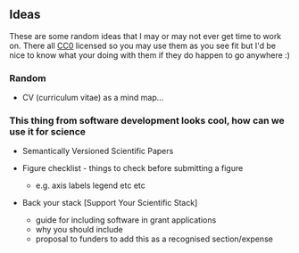 ## Ideas
These are some random ideas that I may or may not ever get time to work on. There all [CC0](https://creativecommons.org/publicdomain/zero/1.0/) licensed so you may use them as you see fit but I'd be nice to know what your doing with them if they do happen to go anywhere :)

### Random
- CV (curriculum vitae) as a mind map...

### This thing from software development looks cool, how can we use it for science
- Semantically Versioned Scientific Papers

- Figure checklist - things to check before submitting a figure
  - e.g. axis labels legend etc etc

- Back your stack [Support Your Scientific Stack]
  - guide for including software in grant applications
  - why you should include
  - proposal to funders to add this as a recognised section/expense

